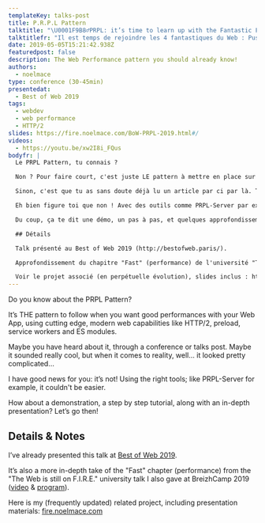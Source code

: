 ```yaml
---
templateKey: talks-post
title: P.R.P.L Pattern
talktitle: "\U0001F9B8‍♂️PRPL: it’s time to learn up with the Fantastic Four!"
talktitlefr: "Il est temps de rejoindre les 4 fantastiques du Web : Push, Render, Pre-cache & Lazy-load !"
date: 2019-05-05T15:21:42.938Z
featuredpost: false
description: The Web Performance pattern you should already know!
authors:
  - noelmace
type: conference (30-45min)
presentedat:
  - Best of Web 2019
tags:
  - webdev
  - web performance
  - HTTP/2
slides: https://fire.noelmace.com/BoW-PRPL-2019.html#/
videos:
  - https://youtu.be/xw2I8i_FQus
bodyfr: |
  Le PRPL Pattern, tu connais ?

  Non ? Pour faire court, c'est juste LE pattern à mettre en place sur vos Web App pour de bonnes performances, en mettant à profit les dernières technos du web moderne comme l'HTTP/2, preload, les Services Workers ou encore les ES modules.

  Sinon, c'est que tu as sans doute déjà lu un article par ci par là. Tu as peut-être alors trouvé ça vachement cool et novateur, mais bon, de là à le mettre en place dans le monde réel ... ça a quand même l'air sacrément compliqué.

  Eh bien figure toi que non ! Avec des outils comme PRPL-Server par exemple, rien de plus simple !

  Du coup, ça te dit une démo, un pas à pas, et quelques approfondissements sur les technos sous-jascentes ? Alors on y va !

  ## Détails

  Talk présenté au Best of Web 2019 (http://bestofweb.paris/).

  Approfondissement du chapitre "Fast" (performance) de l'université "The Web is still on F.I.R.E." (faire le point sur le PWA en 2019) que j'ai donné au BreizhCamp 2019 (https://youtu.be/OQ-dr-7pLaA?t=1643 & https://www.breizhcamp.org/conference/programme/).

  Voir le projet associé (en perpétuelle évolution), slides inclus : https://github.com/noelmace/web-on-fire
---
```

Do you know about the PRPL Pattern?

It’s THE pattern to follow when you want good performances with your Web App, using cutting edge, modern web capabilities like HTTP/2, preload, service workers and ES modules.

Maybe you have heard about it, through a conference or talks post. Maybe it sounded really cool, but when it comes to reality, well... it looked pretty complicated…

I have good news for you: it’s not! Using the right tools; like PRPL-Server for example, it couldn't be easier.

How about a demonstration, a step by step tutorial, along with an in-depth presentation? Let’s go then!

## Details & Notes

I’ve already presented this talk at [Best of Web 2019](http://bestofweb.paris/).

It’s also a more in-depth take of the "Fast" chapter (performance) from the "The Web is still on F.I.R.E." university talk I also gave at BreizhCamp 2019 ([video](https://youtu.be/OQ-dr-7pLaA?t=1643) & [program](https://www.breizhcamp.org/conference/programme/)).

Here is my (frequently updated) related project, including presentation materials: [fire.noelmace.com](https://fire.noelmace.com)
